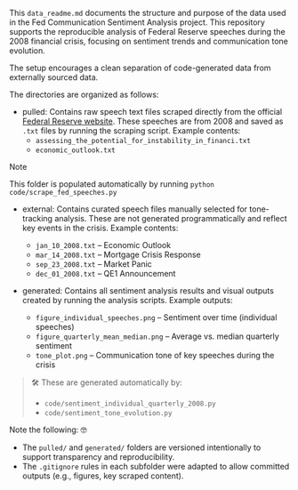 This `data_readme.md` documents the structure and purpose of the data used in the Fed Communication Sentiment Analysis project. This repository supports the reproducible analysis of Federal Reserve speeches during the 2008 financial crisis, focusing on sentiment trends and communication tone evolution.

The setup encourages a clean separation of code-generated data from externally sourced data.

The directories are organized as follows:
- pulled: Contains raw speech text files scraped directly from the official [Federal Reserve website](https://www.federalreserve.gov/newsevents/speech/2008speech.htm). These speeches are from 2008 and saved as `.txt` files by running the scraping script.
Example contents:
    - `assessing_the_potential_for_instability_in_financi.txt`
    - `economic_outlook.txt`
> [!NOTE]
> This folder is populated automatically by running `python code/scrape_fed_speeches.py`

- external: Contains curated speech files manually selected for tone-tracking analysis. These are not generated programmatically and reflect key events in the crisis.
Example contents:
    - `jan_10_2008.txt` – Economic Outlook  
    - `mar_14_2008.txt` – Mortgage Crisis Response  
    - `sep_23_2008.txt` – Market Panic  
    - `dec_01_2008.txt` – QE1 Announcement

- generated: Contains all sentiment analysis results and visual outputs created by running the analysis scripts.
    Example outputs:
    - `figure_individual_speeches.png` – Sentiment over time (individual speeches)
    - `figure_quarterly_mean_median.png` – Average vs. median quarterly sentiment
    - `tone_plot.png` – Communication tone of key speeches during the crisis

> 🛠️ These are generated automatically by:
> - `code/sentiment_individual_quarterly_2008.py`
> - `code/sentiment_tone_evolution.py`

Note the following: :nerd_face:
- The `pulled/` and `generated/` folders are versioned intentionally to support transparency and reproducibility.
- The `.gitignore` rules in each subfolder were adapted to allow committed outputs (e.g., figures, key scraped content).

    